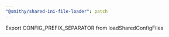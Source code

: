 ```yaml
---
"@smithy/shared-ini-file-loader": patch
---
```


Export CONFIG_PREFIX_SEPARATOR from loadSharedConfigFiles
